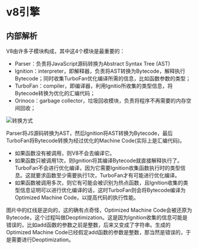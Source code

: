 # v8引擎


## 内部解析
V8由许多子模块构成，其中这4个模块是最重要的：

+ Parser：负责将JavaScript源码转换为Abstract Syntax Tree (AST)
+ Ignition：interpreter，即解释器，负责将AST转换为Bytecode，解释执行Bytecode；同时收集TurboFan优化编译所需的信息，比如函数参数的类型；
+ TurboFan：compiler，即编译器，利用Ignitio所收集的类型信息，将Bytecode转换为优化的汇编代码；
+ Orinoco：garbage collector，垃圾回收模块，负责将程序不再需要的内存空间回收；

![转换方式](https://tva1.sinaimg.cn/large/007S8ZIlgy1gj58oaro3yj31260todhh.jpg)

Parser将JS源码转换为AST，然后Ignition将AST转换为Bytecode，最后TurboFan将Bytecode转换为经过优化的Machine Code(实际上是汇编代码)。

* 如果函数没有被调用，则V8不会去编译它。
* 如果函数只被调用1次，则Ignition将其编译Bytecode就直接解释执行了。TurboFan不会进行优化编译，因为它需要Ignition收集函数执行时的类型信息。这就要求函数至少需要执行1次，TurboFan才有可能进行优化编译。
* 如果函数被调用多次，则它有可能会被识别为热点函数，且Ignition收集的类型信息证明可以进行优化编译的话，这时TurboFan则会将Bytecode编译为Optimized Machine Code，以提高代码的执行性能。


图片中的红线是逆向的，这的确有点奇怪，Optimized Machine Code会被还原为Bytecode，这个过程叫做Deoptimization。这是因为Ignition收集的信息可能是错误的，比如add函数的参数之前是整数，后来又变成了字符串。生成的Optimized Machine Code已经假定add函数的参数是整数，那当然是错误的，于是需要进行Deoptimization。

